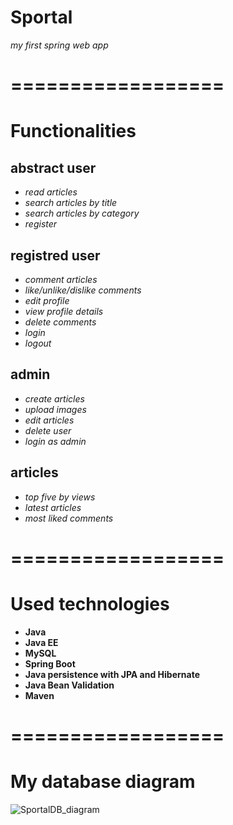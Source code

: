 # Sportal
_my first spring web app_

# ==================

# Functionalities

## abstract user

- _read articles_
- _search articles by title_
- _search articles by category_
- _register_

## registred user

- _comment articles_
- _like/unlike/dislike comments_
- _edit profile_
- _view profile details_
- _delete comments_
- _login_
- _logout_

## admin

- _create articles_
- _upload images_
- _edit articles_
- _delete user_
- _login as admin_

## articles

- _top five by views_
- _latest articles_
- _most liked comments_
# ==================

# Used technologies

- __Java__
- __Java EE__
- __MySQL__
- __Spring Boot__
- __Java persistence with JPA and Hibernate__
- __Java Bean Validation__
- __Maven__

# ==================

# My database diagram

![SportalDB_diagram](https://user-images.githubusercontent.com/73641911/113506229-3d187c00-954c-11eb-909f-f2b27bf35d7b.JPG)



